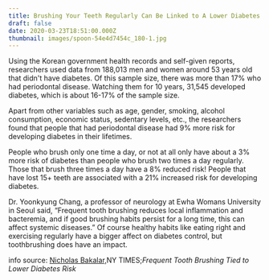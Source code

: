 ```yaml
---
title: Brushing Your Teeth Regularly Can Be Linked to A Lower Diabetes Risk
draft: false
date: 2020-03-23T18:51:00.000Z
thumbnail: images/spoon-54e4d7454c_180-1.jpg
---
```


Using the Korean government health records and self-given reports, researchers used data from 188,013 men and women around 53 years old that didn't have diabetes. Of this sample size, there was more than 17% who had periodontal disease. Watching them for 10 years, 31,545 developed diabetes, which is about 16-17% of the sample size.

Apart from other variables such as age, gender, smoking, alcohol consumption, economic status, sedentary levels, etc., the researchers found that people that had periodontal disease had 9% more risk for developing diabetes in their lifetimes.

People who brush only one time a day, or not at all only have about a 3% more risk of diabetes than people who brush two times a day regularly. Those that brush three times a day have a 8% reduced risk! People that have lost 15+ teeth are associated with a 21% increased risk for developing diabetes.

Dr. Yoonkyung Chang, a professor of neurology at Ewha Womans University in Seoul said, “Frequent tooth brushing reduces local inflammation and bacteremia, and if good brushing habits persist for a long time, this can affect systemic diseases.” Of course healthy habits like eating right and exercising regularly have a bigger affect on diabetes control, but toothbrushing does have an impact.

info source: [Nicholas Bakalar,](https://www.nytimes.com/by/nicholas-bakalar)NY TIMES;_Frequent Tooth Brushing Tied to Lower Diabetes Risk_
